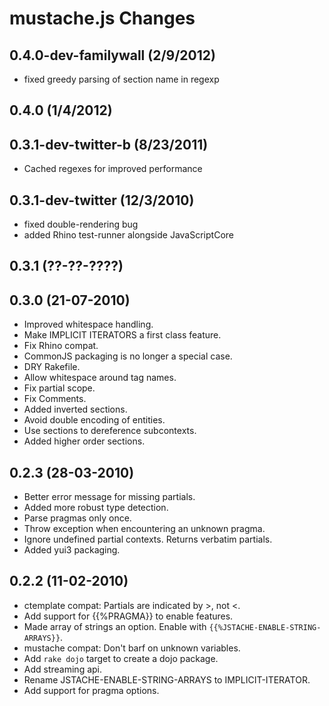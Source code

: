 # mustache.js Changes

## 0.4.0-dev-familywall (2/9/2012)

* fixed greedy parsing of section name in regexp

## 0.4.0 (1/4/2012)

## 0.3.1-dev-twitter-b (8/23/2011)

* Cached regexes for improved performance

## 0.3.1-dev-twitter (12/3/2010)

* fixed double-rendering bug
* added Rhino test-runner alongside JavaScriptCore

## 0.3.1 (??-??-????)

## 0.3.0 (21-07-2010)

* Improved whitespace handling.
* Make IMPLICIT ITERATORS a first class feature.
* Fix Rhino compat.
* CommonJS packaging is no longer a special case.
* DRY Rakefile.
* Allow whitespace around tag names.
* Fix partial scope.
* Fix Comments.
* Added inverted sections.
* Avoid double encoding of entities.
* Use sections to dereference subcontexts.
* Added higher order sections.


## 0.2.3 (28-03-2010)

* Better error message for missing partials.
* Added more robust type detection.
* Parse pragmas only once.
* Throw exception when encountering an unknown pragma.
* Ignore undefined partial contexts. Returns verbatim partials.
* Added yui3 packaging.


## 0.2.2 (11-02-2010)

* ctemplate compat: Partials are indicated by >, not <.
* Add support for {{%PRAGMA}} to enable features.
* Made array of strings an option. Enable with `{{%JSTACHE-ENABLE-STRING-ARRAYS}}`.
* mustache compat: Don't barf on unknown variables.
* Add `rake dojo` target to create a dojo package.
* Add streaming api.
* Rename JSTACHE-ENABLE-STRING-ARRAYS to IMPLICIT-ITERATOR.
* Add support for pragma options.
